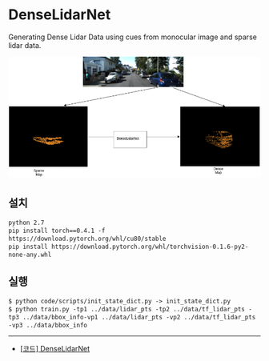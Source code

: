 # DenseLidarNet

Generating Dense Lidar Data using cues from monocular image and sparse lidar data.

![](https://github.com/345ishaan/DenseLidarNet/raw/master/imgs/1.png)



## 설치 

```
python 2.7
pip install torch==0.4.1 -f https://download.pytorch.org/whl/cu80/stable
pip install https://download.pytorch.org/whl/torchvision-0.1.6-py2-none-any.whl
```

## 실행 
```
$ python code/scripts/init_state_dict.py -> init_state_dict.py
$ python train.py -tp1 ../data/lidar_pts -tp2 ../data/tf_lidar_pts -tp3 ../data/bbox_info-vp1 ../data/lidar_pts -vp2 ../data/tf_lidar_pts -vp3 ../data/bbox_info
```

---

- [[코드] DenseLidarNet](https://github.com/345ishaan/DenseLidarNet)